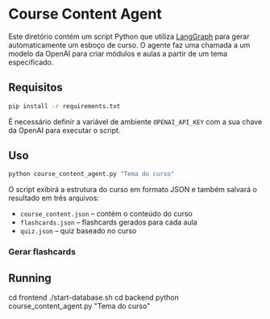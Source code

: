 # Course Content Agent

Este diretório contém um script Python que utiliza [LangGraph](https://github.com/langchain-ai/langgraph) para gerar automaticamente um esboço de curso. O agente faz uma chamada a um modelo da OpenAI para criar módulos e aulas a partir de um tema especificado.

## Requisitos

```bash
pip install -r requirements.txt
```

É necessário definir a variável de ambiente `OPENAI_API_KEY` com a sua chave da OpenAI para executar o script.

## Uso

```bash
python course_content_agent.py "Tema do curso"
```

O script exibirá a estrutura do curso em formato JSON e também salvará o resultado em três arquivos:

* `course_content.json` – contém o conteúdo do curso
* `flashcards.json` – flashcards gerados para cada aula
* `quiz.json` – quiz baseado no curso

### Gerar flashcards



## Running
cd frontend
./start-database.sh
cd backend
python course_content_agent.py "Tema do curso"
